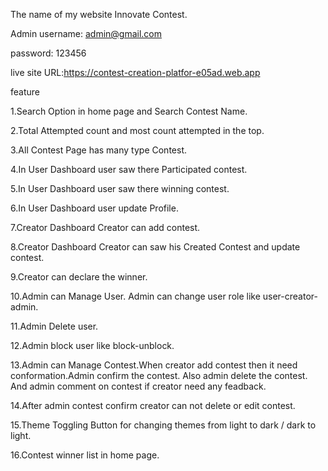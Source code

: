 The name of my website Innovate Contest.

Admin username: admin@gmail.com

password: 123456

live site URL:https://contest-creation-platfor-e05ad.web.app

feature

1.Search Option in home page and Search Contest Name.

2.Total Attempted count and most count attempted in the top.

3.All Contest Page has many type Contest.

4.In User Dashboard user saw there Participated contest.

5.In User Dashboard user saw there winning contest.

6.In User Dashboard user update Profile.

7.Creator Dashboard Creator can add contest.

8.Creator Dashboard Creator can saw his Created Contest and update contest.

9.Creator can declare the winner.

10.Admin can Manage User. Admin can change user role like user-creator-admin.

11.Admin Delete user.

12.Admin block user like block-unblock.

13.Admin can Manage Contest.When creator add contest then it need conformation.Admin confirm the contest. Also admin delete the contest. And admin comment on contest if creator need any feadback.

14.After admin contest confirm creator can not delete or edit contest.

15.Theme Toggling Button for changing themes from light to dark / dark to light.

16.Contest winner list in home page.